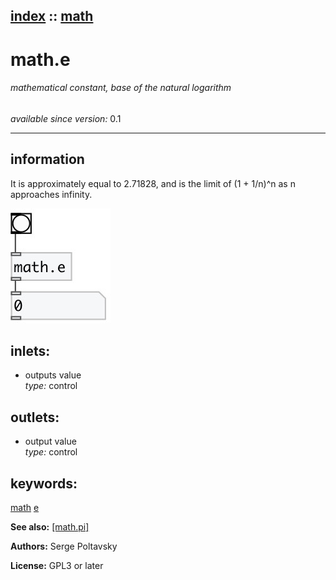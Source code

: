 [index](index.html) :: [math](category_math.html)
---

# math.e

###### mathematical constant, base of the natural logarithm

*available since version:* 0.1

---


## information
It is approximately equal to 2.71828, and is the limit of (1 + 1/n)^n as n
            approaches infinity.



[![example](../examples/img/math.e.jpg)](../examples/pd/math.e.pd)









## inlets:

* outputs value<br>
_type:_ control



## outlets:

* output value<br>
_type:_ control



## keywords:

[math](keywords/math.html)
[e](keywords/e.html)



**See also:**
[\[math.pi\]](math.pi.html)




**Authors:** Serge Poltavsky




**License:** GPL3 or later





